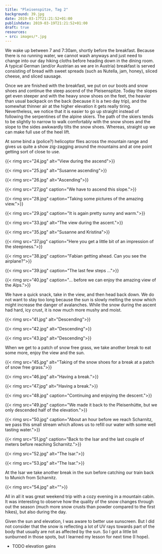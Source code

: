 ```yaml
---
title: "Pleisenspitze, Tag 2"
background: 39.jpg
date: 2019-03-17T21:21:52+01:00
publishdate: 2019-03-19T21:21:52+01:00
draft: true
resources:
- src: images/*.jpg
---
```


We wake up between 7 and 7:30am, shortly before the breakfast. Because there is
no running water, we cannot wash anyways and just need to change into our day
hiking cloths before heading down in the dining room. A typical German (and/or
Austrian as we are in Austria) breakfast is served consisting of bread with
sweet spreads (such as Nutella, jam, honey), sliced cheese, and sliced sausage.

Once we are finished with the breakfast, we put on our boots and snow shoes and
continue the steep ascend of the Pleisenspitze. Today the slopes get even
steeper and with the heavy snow shoes on the feet, the heavier than usual
backpack on the back (because it is a two day trip), and the somewhat thinner
air at the higher elevation it gets really tiring. Nevertheless, we notice that
it is easier to go up straight instead of following the serpentines of the
alpine skiers. The path of the skiers tends to be slightly to narrow to walk
comfortably with the snow shoes and the slope to the sides awkwardly tilts the
snow shoes. Whereas, straight up we can make full use of the heel lift.

At some bind a (police?) helicoptor flies across the mountain range and gives us
quite a show zig-zagging around the mountains and at one point getting sort of
close to use.

{{< rimg src="24.jpg" alt="View during the ascend">}}

{{< rimg src="25.jpg" alt="Susanne ascending">}}

{{< rimg src="26.jpg" alt="Ascending">}}

{{< rimg src="27.jpg" caption="We have to ascend this slope.">}}

{{< rimg src="28.jpg" caption="Taking some pictures of the amazing view.">}}

{{< rimg src="29.jpg" caption="It is again pretty sunny and warm.">}}

{{< rimg src="33.jpg" alt="The view during the ascent.">}}

{{< rimg src="35.jpg" alt="Susanne and Kristina">}}

{{< rimg src="37.jpg" caption="Here you get a little bit of an impression of the steepness.">}}

{{< rimg src="38.jpg" caption="Fabian getting ahead. Can you see the airplane?">}}

{{< rimg src="39.jpg" caption="The last few steps …">}}

{{< rimg src="40.jpg" caption="… before we can enjoy the amazing view of the Alps.">}}

We have a quick snack, take in the view, and then head back down. We do not want
to stay too long because the sun is slowly melting the snow which might increase
the danger of avalanches. While the snow during the ascent had hard, icy crust,
it is now much more mushy and moist.

{{< rimg src="41.jpg" alt="Descending">}}

{{< rimg src="42.jpg" alt="Descending">}}

{{< rimg src="43.jpg" alt="Descending">}}

When we get to a patch of snow free grass, we take another break to eat some
more, enjoy the view and the sun.

{{< rimg src="45.jpg" alt="Taking of the snow shoes for a break at a patch of snow free grass.">}}

{{< rimg src="46.jpg" alt="Having a break.">}}

{{< rimg src="47.jpg" alt="Having a break.">}}

{{< rimg src="48.jpg" caption="Continuing and enjoying the descent.">}}

{{< rimg src="49.jpg" caption="We made it back to the Pleisenhütte, but we only descended half of the elevation.">}}

{{< rimg src="50.jpg" caption="About an hour before we reach Scharnitz, we pass this small stream which allows us to refill our water with some well tasting water.">}}

{{< rimg src="51.jpg" caption="Back to the Isar and the last couple of meters before reaching Scharnitz.">}}

{{< rimg src="52.jpg" alt="The Isar.">}}

{{< rimg src="53.jpg" alt="The Isar.">}}

At the Isar we take another break in the sun before catching our train back to
Munich from Scharnitz.

{{< rimg src="54.jpg" alt="">}}

All in all it was great weekend trip with a cozy evening in a mountain cabin. It
was interesting to observe how the quality of the snow changes through out the
season (much more snow crusts than powder compared to the first hikes), but also
during the day.

Given the sun and elevation, I was aware to better use sunscreen. But I did not
consider that the snow is reflecting a lot of UV rays towards part of the body
that usually are not as affected by the sun. So I got a little bit sunburned in
those spots, but I learned my lesson for next time (I hope).

- TODO elevation gains
